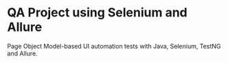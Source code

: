 # QA Project using Selenium and Allure
Page Object Model-based UI automation tests with Java, Selenium, TestNG and Allure.
